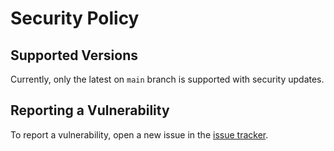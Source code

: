 # Security Policy

## Supported Versions

Currently, only the latest on `main` branch is supported with security updates.

## Reporting a Vulnerability

To report a vulnerability, open a new issue in the [issue tracker](https://github.com/eser/golang-service-template/issues).
